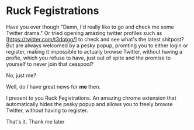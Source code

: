 # Ruck Fegistrations

Have you ever though "Damn, I'd really like to go and check me some Twitter drama."
Or tried opening amazing twitter profiles such as [https://twitter.com/t3dotgg/] to check and see what's the latest shitpost?
But are always welcomed by a pesky popup, promting you to either login or register, making it impossible to actually browse Twitter, without having a profie, which you refuse to have, just out of spite and the promise to yourself to never join that cesspool?

No, just me?

Well, do _I_ have great news for **me** then.

I present to you Ruck Fegistrations.
An amazing chrome extension that automatically hides the pesky popup and allows you to freely browse Twitter, without having to register.

That's it. Thank me later
